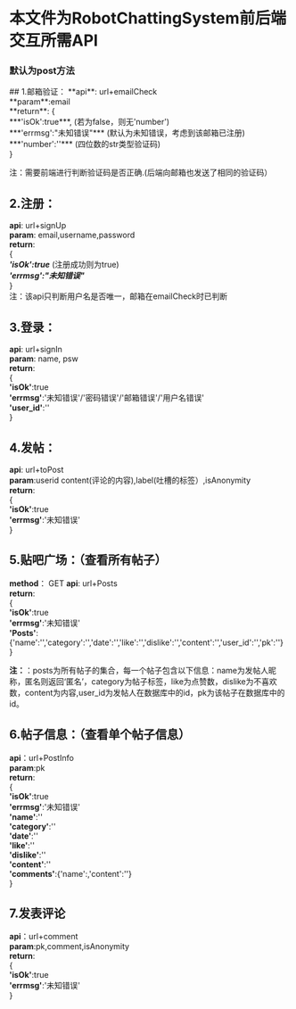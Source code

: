 <h1> 本文件为RobotChattingSystem前后端交互所需API</h1>
<h3>默认为post方法</h3>
## 1.邮箱验证：
**api**:	url+emailCheck<br>
**param**:email<br>
**return**:     
	{<br>
	***'isOk':true***,     (若为false，则无'number')<br>
	***'errmsg':"未知错误"***     (默认为未知错误，考虑到该邮箱已注册)<br>
	***'number':''***    (四位数的str类型验证码)<br>
	}<br>

注：需要前端进行判断验证码是否正确.(后端向邮箱也发送了相同的验证码）<br>

## 2.注册：
**api**:	url+signUp<br>
**param**:	email,username,password<br>
**return**:<br>	
	{<br>
	***'isOk':true*** (注册成功则为true)<br>
	***'errmsg':"未知错误"***<br>
	}<br>
注：该api只判断用户名是否唯一，邮箱在emailCheck时已判断<br>

## 3.登录：
**api**:	url+signIn<br>
**param**:	name, psw<br>
**return**:<br>
	{<br>
	**'isOk'**:true<br>
	**'errmsg'**:'未知错误'/'密码错误'/'邮箱错误'/'用户名错误'  <br>
	**'user_id'**:''<br>
	}

## 4.发帖：
**api**:  url+toPost<br>
**param**:userid content(评论的内容),label(吐槽的标签）,isAnonymity<br>
**return**:<br>
{<br>
**'isOk'**:true<br>
**'errmsg'**:'未知错误'<br>
}

## 5.贴吧广场：（查看所有帖子）
**method**： GET
**api**: url+Posts<br>
**return**:<br>
{<br>
**'isOk'**:true<br>
**'errmsg'**:'未知错误'<br>
**'Posts'**: {'name':'','category':'','date':'','like':'','dislike':'','content':'','user_id':'','pk':''}<br>
}<br>

**注：**：posts为所有帖子的集合，每一个帖子包含以下信息：name为发帖人昵称，匿名则返回‘匿名’，category为帖子标签，like为点赞数，dislike为不喜欢数，content为内容,user_id为发帖人在数据库中的id，pk为该帖子在数据库中的id。

## 6.帖子信息：（查看单个帖子信息）
**api**：url+PostInfo<br>
**param**:pk<br>
**return**:<br>
{<br>
**'isOk'**:true<br>
**'errmsg'**:'未知错误'<br>
**'name'**:''<br>
**'category'**:''<br>
**'date'**:''<br>
**'like'**:''<br>
**'dislike'**:''<br>
**'content'**:''<br>
**'comments'**:{'name':,'content':''}<br>
}

## 7.发表评论
**api**：url+comment<br>
**param**:pk,comment,isAnonymity<br>
**return**:<br>
{<br>
**'isOk'**:true<br>
**'errmsg'**:'未知错误'<br>
}









